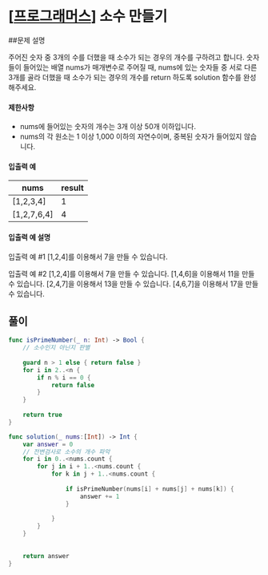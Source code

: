 # [[프로그래머스](https://programmers.co.kr/learn/courses/30/lessons/12977)] 소수 만들기

##문제 설명

주어진 숫자 중 3개의 수를 더했을 때 소수가 되는 경우의 개수를 구하려고 합니다. 숫자들이 들어있는 배열 nums가 매개변수로 주어질 때, nums에 있는 숫자들 중 서로 다른 3개를 골라 더했을 때 소수가 되는 경우의 개수를 return 하도록 solution 함수를 완성해주세요.

#### 제한사항

- nums에 들어있는 숫자의 개수는 3개 이상 50개 이하입니다.
- nums의 각 원소는 1 이상 1,000 이하의 자연수이며, 중복된 숫자가 들어있지 않습니다.

#### 입출력 예

| nums        | result |
| ----------- | ------ |
| [1,2,3,4]   | 1      |
| [1,2,7,6,4] | 4      |

#### 입출력 예 설명

입출력 예 #1
[1,2,4]를 이용해서 7을 만들 수 있습니다.

입출력 예 #2
[1,2,4]를 이용해서 7을 만들 수 있습니다.
[1,4,6]을 이용해서 11을 만들 수 있습니다.
[2,4,7]을 이용해서 13을 만들 수 있습니다.
[4,6,7]을 이용해서 17을 만들 수 있습니다.



## 풀이

```swift
func isPrimeNumber(_ n: Int) -> Bool {
    // 소수인지 아닌지 판별
    
    guard n > 1 else { return false }
    for i in 2..<n {
        if n % i == 0 {
            return false
        }
    }
    
    return true
}

func solution(_ nums:[Int]) -> Int {
    var answer = 0
    // 전변검사로 소수의 개수 파악
    for i in 0..<nums.count {
        for j in i + 1..<nums.count {
            for k in j + 1..<nums.count {
                
                if isPrimeNumber(nums[i] + nums[j] + nums[k]) {
                    answer += 1
                }
                
            }
        }
    }
    
    
    return answer
}
```

